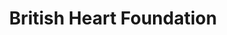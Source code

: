---
title: "British Heart Foundation"
url: /chelmsford/british-heart-foundation-high-chelmer/
shop: Gebrauchtwaren
---